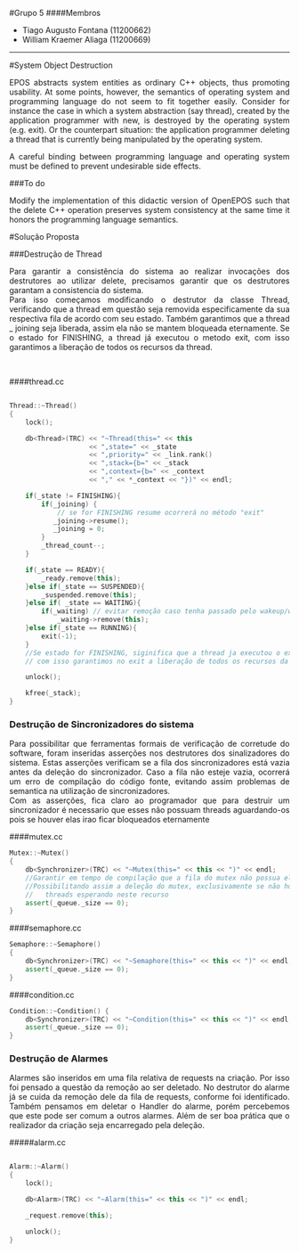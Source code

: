 #Grupo 5
####Membros
* Tiago Augusto Fontana (11200662) <br>
* William Kraemer Aliaga (11200669)

-------------------------------------------
#System Object Destruction
<p style='text-align: justify;'>
EPOS abstracts system entities as ordinary C++ objects, thus promoting usability. At some points, however, the semantics of operating system and programming language do not seem to fit together easily. Consider for instance the case in which a system abstraction (say thread), created by the application programmer with new, is destroyed by the operating system (e.g. exit). Or the counterpart situation: the application programmer deleting a thread that is currently being manipulated by the operating system.
</p>

<p style='text-align: justify;'>
A careful binding between programming language and operating system must be defined to prevent undesirable side effects.
</p>

###To do

<p style='text-align: justify;'>
Modify the implementation of this didactic version of OpenEPOS such that the delete C++ operation preserves system consistency at the same time it honors the programming language semantics.
</p>

#Solução Proposta

###Destrução de Thread
<p style='text-align: justify;'>
Para garantir a consistẽncia do sistema ao realizar invocações dos destrutores ao utilizar delete, precisamos garantir que os destrutores garantam a consistencia do sistema.
<br>
Para isso começamos modificando o destrutor da classe Thread, verificando que a thread em questão seja
 removida especificamente da sua respectiva fila de acordo com seu estado. Também garantimos que a thread
 _ joining seja liberada, assim ela não se mantem bloqueada eternamente. Se o estado for FINISHING, a thread
 já executou o metodo exit, com isso garantimos a liberação de todos os recursos da thread.
</p>
<br>


####thread.cc

```c++

Thread::~Thread()
{
    lock();

    db<Thread>(TRC) << "~Thread(this=" << this
                    << ",state=" << _state
                    << ",priority=" << _link.rank()
                    << ",stack={b=" << _stack
                    << ",context={b=" << _context
                    << "," << *_context << "})" << endl;

    if(_state != FINISHING){
    	if(_joining) {
    		// se for FINISHING resume ocorrerá no método "exit"
    	   _joining->resume();
    	   _joining = 0;
    	}
    	_thread_count--;
    }

    if(_state == READY){
    	_ready.remove(this);
    }else if(_state == SUSPENDED){
    	_suspended.remove(this);
    }else if( _state == WAITING){
    	if(_waiting) // evitar remoção caso tenha passado pelo wakeup/wakeup_all
    		_waiting->remove(this);
    }else if(_state == RUNNING){
    	exit(-1);
    }
    //Se estado for FINISHING, siginifica que a thread ja executou o exit
    // com isso garantimos no exit a liberação de todos os recursos da thread.

    unlock();

    kfree(_stack);
}
```
### Destrução de Sincronizadores do sistema
<p style='text-align: justify;'>
Para possibilitar que ferramentas formais de verificação de corretude do software,
foram inseridas asserções nos destrutores dos sinalizadores do sistema. Estas asserções
verificam se a fila dos sincronizadores está vazia antes da deleção do sincronizador.
Caso a fila não esteje vazia, ocorrerá um erro de compilação do código fonte,
evitando assim problemas de semantica na utilização de sincronizadores. <br>
Com as asserções, fica claro ao programador que para destruir um sincronizador é
necessario que esses não possuam threads aguardando-os pois se houver elas irao ficar
bloqueados eternamente
</p>

####mutex.cc

```c++
Mutex::~Mutex()
{
    db<Synchronizer>(TRC) << "~Mutex(this=" << this << ")" << endl;
    //Garantir em tempo de compilação que a fila do mutex não possua elementos.
    //Possibilitando assim a deleção do mutex, exclusivamente se não houver
    //   threads esperando neste recurso
    assert(_queue._size == 0);
}
```

####semaphore.cc

```c++
Semaphore::~Semaphore()
{
    db<Synchronizer>(TRC) << "~Semaphore(this=" << this << ")" << endl;
    assert(_queue._size == 0);
}
```

####condition.cc

```c++
Condition::~Condition() {
    db<Synchronizer>(TRC) << "~Condition(this=" << this << ")" << endl;
    assert(_queue._size == 0);
}
```
### Destrução de Alarmes
<p style='text-align: justify;'>
Alarmes são inseridos em uma fila relativa de requests na criação. Por isso foi pensado a questão da remoção ao ser deletado.
No destrutor do alarme já se cuida da remoção dele da fila de requests, conforme foi identificado.
Também pensamos em deletar o Handler do alarme, porém percebemos que este pode ser
comum a outros alarmes. Além de ser boa prática que o realizador da criação seja encarregado pela deleção.
</p>

#####alarm.cc

```c++

Alarm::~Alarm()
{
    lock();

    db<Alarm>(TRC) << "~Alarm(this=" << this << ")" << endl;

    _request.remove(this);

    unlock();
}
```
